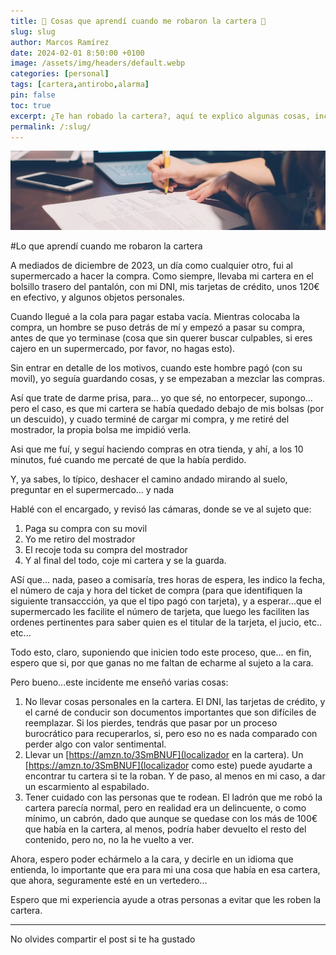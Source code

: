 ```yaml
---
title: 💸 Cosas que aprendí cuando me robaron la cartera 💸
slug: slug
author: Marcos Ramírez
date: 2024-02-01 8:50:00 +0100
image: /assets/img/headers/default.webp
categories: [personal]
tags: [cartera,antirobo,alarma]
pin: false
toc: true
excerpt: ¿Te han robado la cartera?, aquí te explico algunas cosas, incluyendo soluciones, que he aprendido a raíz de que me la robasen en Diciembre de 2023.
permalink: /:slug/ 
---
```

![Post Header](/assets/img/headers/default.webp)
 

#Lo que aprendí cuando me robaron la cartera

A mediados de diciembre de 2023, un día como cualquier otro, fui al supermercado a hacer la compra. Como siempre, llevaba mi cartera en el bolsillo trasero del pantalón, con mi DNI, mis tarjetas de crédito, unos 120€ en efectivo, y algunos objetos personales.

Cuando llegué a la cola para pagar estaba vacía. Mientras colocaba la compra, un hombre se puso detrás de mí y empezó a pasar su compra, antes de que yo terminase (cosa que sin querer buscar culpables, si eres cajero en un supermercado, por favor, no hagas esto).

Sin entrar en detalle de los motivos, cuando este hombre pagó (con su movil), yo seguía guardando cosas, y se empezaban a mezclar las compras.

Así que trate de darme prisa, para... yo que sé, no entorpecer, supongo... pero el caso, es que mi cartera se había quedado debajo de mis bolsas (por un descuido), y cuado terminé de cargar mi compra, y me retiré del mostrador, la propia bolsa me impidió verla.

Asi que me fuí, y seguí haciendo compras en otra tienda, y ahí, a los 10 minutos, fué cuando me percaté de que la había perdido.


Y, ya sabes, lo típico, deshacer el camino andado mirando al suelo, preguntar en el supermercado... y nada 

Hablé con el encargado, y revisó las cámaras, donde se ve al sujeto que: 

1. Paga su compra con su movil
2. Yo me retiro del mostrador 
3. El recoje toda su compra del mostrador
4. Y al final del todo, coje mi cartera y se la guarda. 


ASí que... nada, paseo a comisaría, tres horas de espera, les indico la fecha, el número de caja y hora del ticket de compra (para que identifiquen la siguiente transaccción, ya que el tipo pagó con tarjeta), y a esperar...que el supermercado les facilite el número de tarjeta, que luego les faciliten las ordenes pertinentes para saber quien es el titular de la tarjeta, el jucio, etc.. etc...

Todo esto, claro, suponiendo que inicien todo este proceso, que... en fin, espero que si, por que ganas no me faltan de echarme al sujeto a la cara.


Pero bueno...este incidente me enseñó varias cosas:

1. No llevar cosas personales en la cartera. El DNI, las tarjetas de crédito, y el carné de conducir son documentos importantes que son difíciles de reemplazar. Si los pierdes, tendrás que pasar por un proceso burocrático para recuperarlos, si, pero eso no es nada comparado con perder algo con valor sentimental.
2. Llevar un [https://amzn.to/3SmBNUF](localizador en la cartera). Un [https://amzn.to/3SmBNUF](localizador como este) puede ayudarte a encontrar tu cartera si te la roban. Y de paso, al menos en mi caso, a dar un escarmiento al espabilado.
3. Tener cuidado con las personas que te rodean. El ladrón que me robó la cartera parecía normal, pero en realidad era un delincuente, o como mínimo, un cabrón, dado que aunque se quedase con los más de 100€ que había en la cartera, al menos, podría haber devuelto el resto del contenido, pero no, no la he vuelto a ver.

Ahora, espero poder echármelo a la cara, y decirle en un idioma que entienda, lo importante que era para mi una cosa que había en esa cartera, que ahora, seguramente esté en un vertedero...


Espero que mi experiencia ayude a otras personas a evitar que les roben la cartera.



***
No olvides compartir el post si te ha gustado